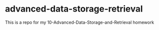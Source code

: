 # advanced-data-storage-retrieval
This is a repo for my 10-Advanced-Data-Storage-and-Retrieval homework
